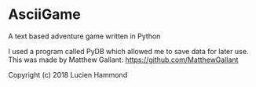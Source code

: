 # AsciiGame
A text based adventure game written in Python


I used a program called PyDB which allowed me to save data for later use. This was made by Matthew Gallant: https://github.com/MatthewGallant 

Copyright (c) 2018 Lucien Hammond
